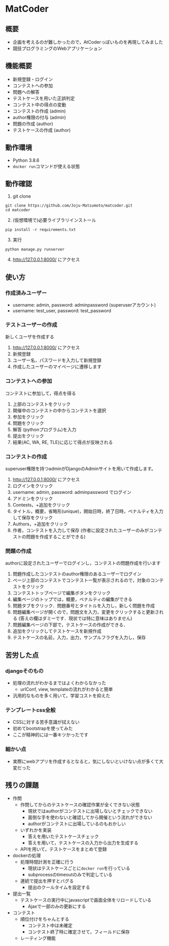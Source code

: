 # MatCoder

## 概要
- 企画を考えるのが難しかったので，AtCoderっぽいものを再現してみました
- 競技プログラミングのWebアプリケーション

## 機能概要
- 新規登録・ログイン
- コンテストへの参加
- 問題への解答
- テストケースを用いた正誤判定
- コンテスト中の得点の変動
- コンテストの作成 (admin)
- author権限の付与 (admin)
- 問題の作成 (author)
- テストケースの作成 (author)

## 動作環境
- Python 3.8.6
- `docker run`コマンドが使える状態

## 動作確認

1. git clone
```
git clone https://github.com/Joju-Matsumoto/matcoder.git
cd matcoder
```

2. (仮想環境で)必要ライブラリインストール
```
pip install -r requirements.txt
```

3. 実行
```
python manage.py runserver
```

4. http://127.0.0.1:8000/ にアクセス

## 使い方

### 作成済みユーザー
- username: admin, password: adminpassword (superuserアカウント)
- username: test_user, password: test_password

### テストユーザーの作成
新しくユーザを作成する

1. http://127.0.0.1:8000/ にアクセス
1. 新規登録
1. ユーザー名，パスワードを入力して新規登録
1. 作成したユーザーのマイページに遷移します

### コンテストへの参加
コンテストに参加して，得点を得る

1. 上部のコンテストをクリック
1. 開催中のコンテストの中からコンテストを選択
1. 参加をクリック
1. 問題をクリック
1. 解答 (pythonプログラム)を入力
1. 提出をクリック
1. 結果(AC, WA, RE, TLE)に応じて得点が反映される

### コンテストの作成
superuser権限を持つadminがDjangoのAdminサイトを用いて作成します。

1. http://127.0.0.1:8000/ にアクセス
1. ログインをクリック
1. username: admin, password: adminpassword でログイン
1. アドミンをクリック
1. Contests，+追加をクリック
1. タイトル，概要，省略形(unique)，開始日時，終了日時，ペナルティを入力して保存をクリック
1. Authors，+追加をクリック
1. 作者，コンテストを入力して保存 (作者に設定されたユーザーのみがコンテストの問題を作成することができる)

### 問題の作成
authorに設定されたユーザーでログインし，コンテストの問題作成を行います

1. 問題作成したコンテストのauthor権限のあるユーザーでログイン
1. ページ上部のコンテストでコンテスト一覧が表示されるので，対象のコンテストをクリック
1. コンテストトップページで編集ボタンをクリック
1. 編集ページのトップでは，概要，ペナルティの編集ができる
1. 問題タブをクリック．問題番号とタイトルを入力し，新しく問題を作成
1. 問題編集ページが開くので，問題文を入力，変更をクリックすると更新される (答えの欄はダミーです．現状では特に意味はありません)
1. 問題編集ページの下部で，テストケースの作成ができる．
1. 追加をクリックしてテストケースを新規作成
1. テストケースの名前，入力，出力，サンプルフラグを入力し，保存

## 苦労した点

### djangoそのもの
- 処理の流れがわかるまではよくわからなかった
  - urlConf, view, templateの流れがわかると簡単
- 汎用的なものを多く用いて，学習コストを抑えた

### テンプレートcss全般
- CSSに対する苦手意識が拭えない
- 初めてbootstrapを使ってみた
- ここが精神的には一番キツかったです

### 細かい点
- 実際にwebアプリを作成するとなると，気にしないといけない点が多くて大変だった

## 残りの課題
- 作問
  - 作問してからのテストケースの確認作業が全くできない状態
    - 現状ではauthorがコンテストに出場しないとチェックできない
    - 面倒な手を使わないと確認してから開催という流れができない
    - authorがコンテストに出場しているのもおかしい
  - いずれかを実装
    - 答えを用いたテストケースチェック
    - 答えを用いて，テストケースの入力から出力を生成する
  - APIを用いて，テストケースをまとめて登録
- dockerの処理
  - 処理時間計測を正確に行う
    - 現状はテストケースごとに`docker run`を行っている
    - subprocessのtimeoutのみで判定している
  - 連続で提出を押すとバグる
    - 提出のクールタイムを設定する
- 提出一覧
  - テストケースの実行中にjavascriptで画面全体をリロードしている
    - Ajaxで一部のみの更新にする
- コンテスト
  - 順位付けをちゃんとする
    - コンテスト中は未確定
    - コンテスト終了時に確定させて，フィールドに保存
  - レーティング機能
